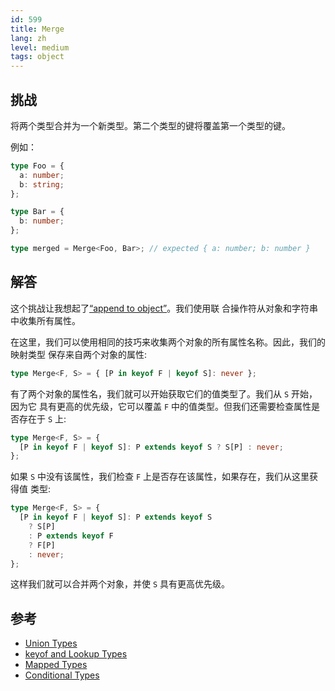 ```yaml
---
id: 599
title: Merge
lang: zh
level: medium
tags: object
---
```


## 挑战

将两个类型合并为一个新类型。第二个类型的键将覆盖第一个类型的键。

例如：

```typescript
type Foo = {
  a: number;
  b: string;
};

type Bar = {
  b: number;
};

type merged = Merge<Foo, Bar>; // expected { a: number; b: number }
```

## 解答

这个挑战让我想起了[“append to object”](./medium-append-to-object.md)。我们使用联
合操作符从对象和字符串中收集所有属性。

在这里，我们可以使用相同的技巧来收集两个对象的所有属性名称。因此，我们的映射类型
保存来自两个对象的属性:

```typescript
type Merge<F, S> = { [P in keyof F | keyof S]: never };
```

有了两个对象的属性名，我们就可以开始获取它们的值类型了。我们从 `S` 开始，因为它
具有更高的优先级，它可以覆盖 `F` 中的值类型。但我们还需要检查属性是否存在于 `S`
上:

```typescript
type Merge<F, S> = {
  [P in keyof F | keyof S]: P extends keyof S ? S[P] : never;
};
```

如果 `S` 中没有该属性，我们检查 `F` 上是否存在该属性，如果存在，我们从这里获得值
类型:

```typescript
type Merge<F, S> = {
  [P in keyof F | keyof S]: P extends keyof S
    ? S[P]
    : P extends keyof F
    ? F[P]
    : never;
};
```

这样我们就可以合并两个对象，并使 `S` 具有更高优先级。

## 参考

- [Union Types](https://www.typescriptlang.org/docs/handbook/2/everyday-types.html#union-types)
- [keyof and Lookup Types](https://www.typescriptlang.org/docs/handbook/release-notes/typescript-2-1.html#keyof-and-lookup-types)
- [Mapped Types](https://www.typescriptlang.org/docs/handbook/2/mapped-types.html)
- [Conditional Types](https://www.typescriptlang.org/docs/handbook/2/conditional-types.html)
